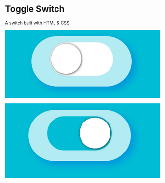 # Toggle Switch 

A switch built with HTML & CSS

![Switch ](Switch.png)

![Switch On ](SwitchON.png)
